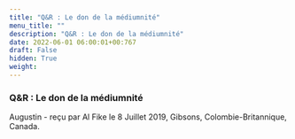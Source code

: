 ```yaml
---
title: "Q&R : Le don de la médiumnité"
menu_title: ""
description: "Q&R : Le don de la médiumnité"
date: 2022-06-01 06:00:01+00:767
draft: False
hidden: True
weight:
---
```

### Q&R : Le don de la médiumnité

Augustin - reçu par Al Fike le 8 Juillet 2019, Gibsons, Colombie-Britannique, Canada.



